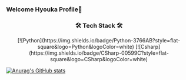 ### Welcome Hyouka Profile👋

<h3 align="center">🛠 Tech Stack 🛠</h3>

<p align="center">
  [![Python](https://img.shields.io/badge/Python-3766AB?style=flat-square&logo=Python&logoColor=white) [![Csharp](https://img.shields.io/badge/CSharp-00599C?style=flat-square&logo=CSharp&logoColor=white)
</p>

[![Anurag's GitHub stats](https://github-readme-stats.vercel.app/api?username=hy0u4a&theme=tokyonight)](https://github.com/anuraghazra/github-readme-stats)
